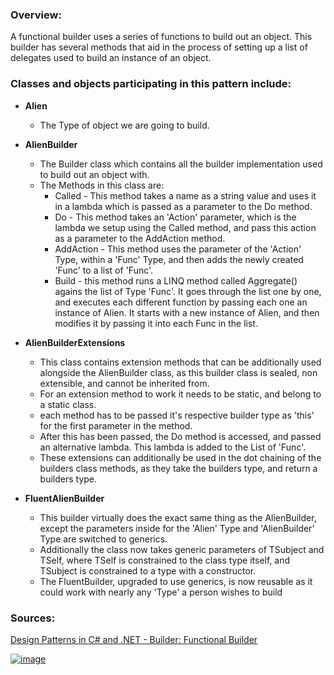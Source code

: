 ### Overview:

A functional builder uses a series of functions to build out an object.
This builder has several methods that aid in the process of setting up a list of delegates used to build an instance of an object.

### Classes and objects participating in this pattern include:

- **Alien**
	- The Type of object we are going to build.
	
- **AlienBuilder**
	- The Builder class which contains all the builder implementation used to build out an object with.
	- The Methods in this class are:
		- Called - This method takes a name as a string value and uses it in a lambda which is passed as a parameter to the Do method.
		- Do - This method takes an 'Action' parameter, which is the lambda we setup using the Called method, and pass this action as a parameter to the AddAction method.
		- AddAction - This method uses the parameter of the 'Action' Type, within a 'Func' Type, and then adds the newly created 'Func' to a list of 'Func'.
		- Build - this method runs a LINQ method called Aggregate() agains the list of Type 'Func'. It goes through the list one by one, and executes each different function by passing each one an instance of Alien. It starts with a new instance of Alien, and then modifies it by passing it into each Func in the list. 

- **AlienBuilderExtensions**
	- This class contains extension methods that can be additionally used alongside the AlienBuilder class, as this builder class is sealed, non extensible, and cannot be inherited from.
	- For an extension method to work it needs to be static, and belong to a static class.
	- each method has to be passed it's respective builder type as 'this' for the first parameter in the method.
	- After this has been passed, the Do method is accessed, and passed an alternative lambda. This lambda is added to the List of 'Func'.
	- These extensions can additionally be used in the dot chaining of the builders class methods, as they take the builders type, and return a builders type.

- **FluentAlienBuilder**
	- This builder virtually does the exact same thing as the AlienBuilder, except the parameters inside for the 'Alien' Type and 'AlienBuilder' Type are switched to generics.
	- Additionally the class now takes generic parameters of TSubject and TSelf, where TSelf is constrained to the class type itself, and TSubject is constrained to a type with a constructor.
	- The FluentBuilder, upgraded to use generics, is now reusable as it could work with nearly any 'Type' a person wishes to build


### Sources:
[Design Patterns in C# and .NET - Builder: Functional Builder](https://www.udemy.com/course/design-patterns-csharp-dotnet/)

[![image](https://github.com/nicholasrwx/GangOfFourPatterns/blob/main/Imgs/back-arrow_1f519.png)](https://github.com/nicholasrwx/GangOfFourPatterns/tree/main)
